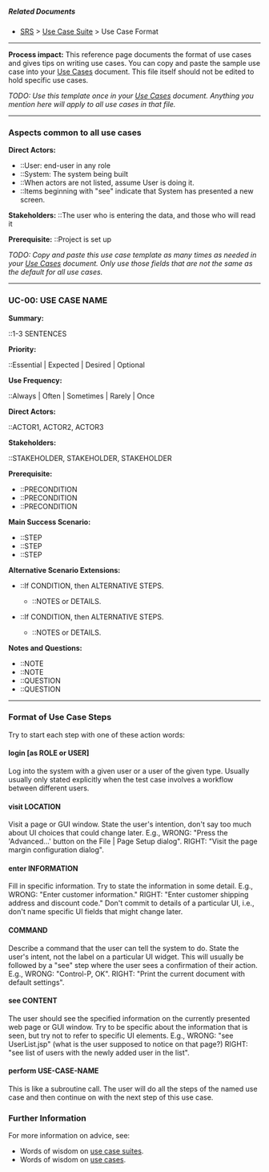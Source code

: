 <!-- markdownlint-disable-next-line first-line-h1 -->
##### Related Documents

- [SRS](./SRS.md) > [Use Case Suite](./Use-Case-Suite.md) > Use Case Format

---

**Process impact:** This reference page documents the format of use
cases and gives tips on writing use cases. You can copy and paste the
sample use case into your [Use Cases](./Use-Cases.md) document. This
file itself should not be edited to hold specific use cases.

*TODO: Use this template once in your [Use Cases](./Use-Cases.md)
document. Anything you mention here will apply to all use cases in that
file.*

---

### Aspects common to all use cases

**Direct Actors:**

- ::User: end-user in any role
- ::System: The system being built
- ::When actors are not listed, assume User is doing it.
- ::Items beginning with &quot;see&quot; indicate that System has presented a new screen.

**Stakeholders:**
::The user who is entering the data, and those who will read it

**Prerequisite:**
::Project is set up

*TODO: Copy and paste this use case template as many times as needed in
your [Use Cases](./Use-Cases.md) document. Only use those fields that
are not the same as the default for all use cases.*

---

### UC-00: USE CASE NAME

**Summary:**

::1-3 SENTENCES

**Priority:**

::Essential | Expected | Desired | Optional

**Use Frequency:**

::Always | Often | Sometimes | Rarely | Once

**Direct Actors:**

::ACTOR1, ACTOR2, ACTOR3

**Stakeholders:**

::STAKEHOLDER, STAKEHOLDER, STAKEHOLDER

**Prerequisite:**

- ::PRECONDITION
- ::PRECONDITION
- ::PRECONDITION

**Main Success Scenario:**

- ::STEP
- ::STEP
- ::STEP

**Alternative Scenario Extensions:**

- ::If CONDITION, then ALTERNATIVE STEPS.

  - ::NOTES or DETAILS.

- ::If CONDITION, then ALTERNATIVE STEPS.
  - ::NOTES or DETAILS.

**Notes and Questions:**

- ::NOTE
- ::NOTE
- ::QUESTION
- ::QUESTION

---

### Format of Use Case Steps

Try to start each step with one of these action words:

#### login \[as ROLE or USER\]

Log into the system with a given user or a user of the given type.
Usually usually only stated explicitly when the test case involves a
workflow between different users.

#### visit LOCATION

Visit a page or GUI window. State the user's intention, don't say
too much about UI choices that could change later. E.g., WRONG:
"Press the 'Advanced...' button on the File | Page Setup dialog".
RIGHT: "Visit the page margin configuration dialog".

#### enter INFORMATION

Fill in specific information. Try to state the information in
some detail. E.g., WRONG: "Enter customer information." RIGHT:
"Enter customer shipping address and discount code." Don't commit to
details of a particular UI, i.e., don't name specific UI fields that
might change later.

#### COMMAND

Describe a command that the user can tell the system to do. State
the user's intent, not the label on a particular UI widget. This
will usually be followed by a "see" step where the user sees a
confirmation of their action. E.g., WRONG: "Control-P, OK". RIGHT:
"Print the current document with default settings".

#### see CONTENT

The user should see the specified information on the currently
presented web page or GUI window. Try to be specific about the
information that is seen, but try not to refer to specific
UI elements. E.g., WRONG: "see UserList.jsp" (what is the user
supposed to notice on that page?) RIGHT: "see list of users with the
newly added user in the list".

#### perform USE-CASE-NAME

This is like a subroutine call. The user will do all the steps of
the named use case and then continue on with the next step of this
use case.

### Further Information

For more information on advice, see:

- Words of wisdom on [use case suites](./https://web.archive.org/web/20200701142616/http://readyset.tigris.org/words-of-wisdom/use-case-suite.html.md).
- Words of wisdom on [use cases](./https://web.archive.org/web/20200701142616/http://readyset.tigris.org/words-of-wisdom/use-cases.html.md).

